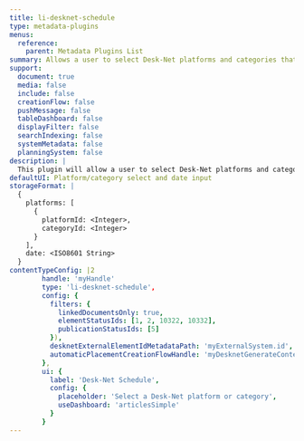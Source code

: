 ```yaml
---
title: li-desknet-schedule
type: metadata-plugins
menus:
  reference:
    parent: Metadata Plugins List
summary: Allows a user to select Desk-Net platforms and categories that they would like to view in the Desk-Net Schedule side panel.
support:
  document: true
  media: false
  include: false
  creationFlow: false
  pushMessage: false
  tableDashboard: false
  displayFilter: false
  searchIndexing: false
  systemMetadata: false
  planningSystem: false
description: |
  This plugin will allow a user to select Desk-Net platforms and categories that they would like to view in the Desk-Net Schedule side panel. Once selected the Desk-Net button in the editor becomes active and the side panel can be opened. It is possible to lock the schedule to a specific date, as well as filter the Desk-Net stories that are displayed. Further details can be found in the [Desk-Net Schedule Guide]({{< ref "/guides/integrations/desknet-schedule" >}}).
defaultUI: Platform/category select and date input
storageFormat: |
  {
    platforms: [
      {
        platformId: <Integer>,
        categoryId: <Integer>
      }
    ],
    date: <ISO8601 String>
  }
contentTypeConfig: |2
        handle: 'myHandle'
        type: 'li-desknet-schedule',
        config: {
          filters: {
            linkedDocumentsOnly: true,
            elementStatusIds: [1, 2, 10322, 10332],
            publicationStatusIds: [5]
          }),
          desknetExternalElementIdMetadataPath: 'myExternalSystem.id',
          automaticPlacementCreationFlowHandle: 'myDesknetGenerateContentFlow'
        },
        ui: {
          label: 'Desk-Net Schedule',
          config: {
            placeholder: 'Select a Desk-Net platform or category',
            useDashboard: 'articlesSimple'
          }
        }
---
```

